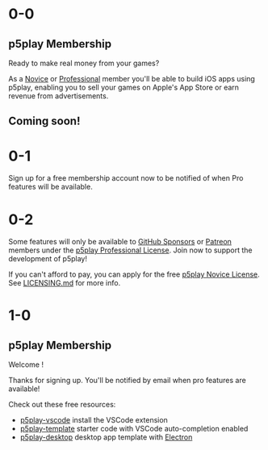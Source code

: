 # 0-0

## p5play Membership

Ready to make real money from your games?

As a [Novice](https://github.com/quinton-ashley/p5play-novice/blob/main/LICENSE.md) or [Professional](https://github.com/quinton-ashley/p5play-web/blob/main/pro/LICENSE.md) member you'll be able to build iOS apps using p5play, enabling you to sell your games on Apple's App Store or earn revenue from advertisements.

## Coming soon!

# 0-1

Sign up for a free membership account now to be notified of when Pro features will be available.

# 0-2

Some features will only be available to [GitHub Sponsors](https://github.com/sponsors/quinton-ashley) or [Patreon](https://www.patreon.com/p5play) members under the [p5play Professional License](https://github.com/quinton-ashley/p5play-web/blob/main/pro/LICENSE.md). Join now to support the development of p5play!

If you can't afford to pay, you can apply for the free [p5play Novice License](https://github.com/quinton-ashley/p5play-novice/blob/main/LICENSE.md). See [LICENSING.md](https://github.com/quinton-ashley/p5play-web/blob/main/LICENSING.md) for more info.

# 1-0

## p5play Membership

Welcome !

Thanks for signing up. You'll be notified by email when pro features are available!

Check out these free resources:

- [p5play-vscode](https://github.com/quinton-ashley/p5play-vscode) install the VSCode extension
- [p5play-template](https://github.com/quinton-ashley/p5play-template) starter code with VSCode auto-completion enabled
- [p5play-desktop](https://github.com/quinton-ashley/p5play-desktop) desktop app template with [Electron](https://www.electronjs.org/)
